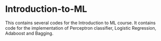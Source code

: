 # Introduction-to-ML

This contains several codes for the Introduction to ML course. It contains code for the implementation of Perceptron classifier, Logistic Regression, Adaboost and Bagging.
